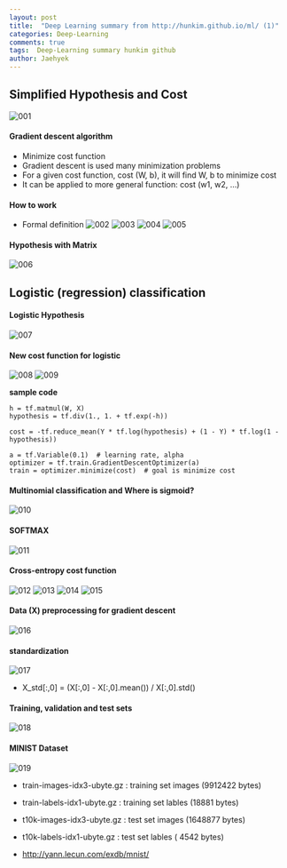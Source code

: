 ```yaml
---
layout: post
title:  "Deep Learning summary from http://hunkim.github.io/ml/ (1)"
categories: Deep-Learning
comments: true
tags:  Deep-Learning summary hunkim github
author: Jaehyek
---
```


## Simplified Hypothesis and Cost
![001](/img/2017-01-15-Deep-Learning-hunkim-github-01/001.JPG)

#### Gradient descent algorithm
- Minimize cost function
- Gradient descent is used many minimization problems
- For a given cost function, cost (W, b), it will find W, b to minimize cost
- It can be applied to more general function: cost (w1, w2, …)

#### How to work
- Formal definition
![002](/img/2017-01-15-Deep-Learning-hunkim-github-01/002.JPG)
![003](/img/2017-01-15-Deep-Learning-hunkim-github-01/003.JPG)
![004](/img/2017-01-15-Deep-Learning-hunkim-github-01/004.JPG)
![005](/img/2017-01-15-Deep-Learning-hunkim-github-01/005.JPG)

#### Hypothesis with Matrix
![006](/img/2017-01-15-Deep-Learning-hunkim-github-01/006.JPG)

## Logistic (regression) classification

#### Logistic Hypothesis
![007](/img/2017-01-15-Deep-Learning-hunkim-github-01/007.JPG)

#### New cost function for logistic
![008](/img/2017-01-15-Deep-Learning-hunkim-github-01/008.JPG)
![009](/img/2017-01-15-Deep-Learning-hunkim-github-01/009.JPG)

**sample code**

```
h = tf.matmul(W, X)
hypothesis = tf.div(1., 1. + tf.exp(-h))

cost = -tf.reduce_mean(Y * tf.log(hypothesis) + (1 - Y) * tf.log(1 - hypothesis))

a = tf.Variable(0.1)  # learning rate, alpha
optimizer = tf.train.GradientDescentOptimizer(a)
train = optimizer.minimize(cost)  # goal is minimize cost
```

#### Multinomial classification and Where is sigmoid?
![010](/img/2017-01-15-Deep-Learning-hunkim-github-01/010.JPG)

#### SOFTMAX
![011](/img/2017-01-15-Deep-Learning-hunkim-github-01/011.JPG)

#### Cross-entropy cost function
![012](/img/2017-01-15-Deep-Learning-hunkim-github-01/012.JPG)
![013](/img/2017-01-15-Deep-Learning-hunkim-github-01/013.JPG)
![014](/img/2017-01-15-Deep-Learning-hunkim-github-01/014.JPG)
![015](/img/2017-01-15-Deep-Learning-hunkim-github-01/015.JPG)

#### Data (X) preprocessing for gradient descent
![016](/img/2017-01-15-Deep-Learning-hunkim-github-01/016.JPG)

#### standardization
![017](/img/2017-01-15-Deep-Learning-hunkim-github-01/017.JPG)

- X_std[:,0] = (X[:,0] - X[:,0].mean()) / X[:,0].std()

#### Training, validation and test sets
![018](/img/2017-01-15-Deep-Learning-hunkim-github-01/018.JPG)

#### MINIST Dataset
![019](/img/2017-01-15-Deep-Learning-hunkim-github-01/019.JPG)

- train-images-idx3-ubyte.gz : training set images (9912422 bytes)
- train-labels-idx1-ubyte.gz : training set lables (18881 bytes)

- t10k-images-idx3-ubyte.gz : test set images (1648877 bytes)
- t10k-labels-idx1-ubyte.gz : test set lables ( 4542 bytes)

- <http://yann.lecun.com/exdb/mnist/>

